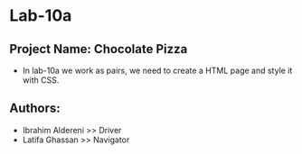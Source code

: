 # Lab-10a

## Project Name: Chocolate Pizza

+ In lab-10a we work as pairs, we need to create a HTML page and style it with CSS.

## Authors:
+ Ibrahim Aldereni >> Driver
+ Latifa Ghassan >> Navigator

